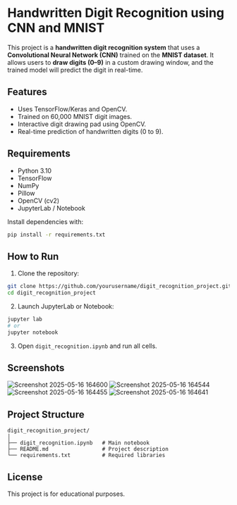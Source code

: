 # Handwritten Digit Recognition using CNN and MNIST

This project is a **handwritten digit recognition system** that uses a **Convolutional Neural Network (CNN)** trained on the **MNIST dataset**. It allows users to **draw digits (0–9)** in a custom drawing window, and the trained model will predict the digit in real-time.

## Features

- Uses TensorFlow/Keras and OpenCV.
- Trained on 60,000 MNIST digit images.
- Interactive digit drawing pad using OpenCV.
- Real-time prediction of handwritten digits (0 to 9).

## Requirements

- Python 3.10
- TensorFlow
- NumPy
- Pillow
- OpenCV (cv2)
- JupyterLab / Notebook

Install dependencies with:
```bash
pip install -r requirements.txt
```

## How to Run

1. Clone the repository:
```bash
git clone https://github.com/yourusername/digit_recognition_project.git
cd digit_recognition_project
```

2. Launch JupyterLab or Notebook:
```bash
jupyter lab
# or
jupyter notebook
```

3. Open `digit_recognition.ipynb` and run all cells.

## Screenshots

![Screenshot 2025-05-16 164600](https://github.com/user-attachments/assets/f95db667-68f2-4d19-bf82-7bd3b2046e77)
![Screenshot 2025-05-16 164544](https://github.com/user-attachments/assets/201b9ecf-5ba9-424c-8932-6d54206411be)
![Screenshot 2025-05-16 164455](https://github.com/user-attachments/assets/09395b0e-60cf-4347-8fb5-df01f7de8a76)
![Screenshot 2025-05-16 164641](https://github.com/user-attachments/assets/d8b19d5c-941a-4d99-949b-671a5cafa24c)


## Project Structure

```
digit_recognition_project/
│
├── digit_recognition.ipynb   # Main notebook
├── README.md                 # Project description
└── requirements.txt          # Required libraries
```

## License

This project is for educational purposes.
